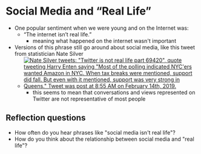 # Social Media and “Real Life”
- One popular sentiment when we were young and on the Internet was:
  - “The internet isn’t real life.”
    - meaning what happened on the internet wasn't important
- Versions of this phrase still go around about social media, like this tweet from statistician Nate Silver
  - [![Nate Silver tweets: "Twitter is not real life part 69420", quote tweeting Harry Enten saying "Most of the polling indicated NYC'ers wanted Amazon in NYC. When tax breaks were mentioned, support did fall. But even with it mentioned, support was very strong in Queens." Tweet was post at 8:55 AM on February 14th, 2019.](twitter_not_real_life.png)](https://twitter.com/natesilver538/status/1096090507762167810)
    - this seems to mean that conversations and views represented on Twitter are not representative of most people

## Reflection questions

- How often do you hear phrases like "social media isn't real life"?
- How do you think about the relationship between social media and "real life"?
